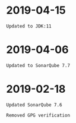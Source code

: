 # 2019-04-15

```Updated to JDK:11```

# 2019-04-06

```Updated to SonarQube 7.7```

# 2019-02-18

```Updated SonarQube 7.6```

```Removed GPG verification```

